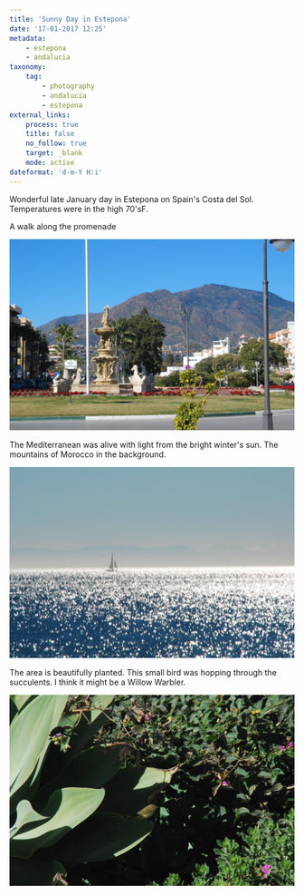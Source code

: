 ```yaml
---
title: 'Sunny Day in Estepona'
date: '17-01-2017 12:25'
metadata:
    - estepona
    - andalucia
taxonomy:
    tag:
        - photography
        - andalucia
        - estepona
external_links:
    process: true
    title: false
    no_follow: true
    target: _blank
    mode: active
dateformat: 'd-m-Y H:i'
---
```


Wonderful late January day in Estepona on Spain's Costa del Sol.
Temperatures were in the high 70'sF.

A walk along the promenade

![](DSC_0302.jpg)

The Mediterranean was alive with light from the bright winter's sun.
The mountains of Morocco in the background.

![](DSC_0304.jpg)

The area is beautifully planted.
This small bird was hopping through the succulents.
I think it might be a Willow Warbler.

![](DSC_0306.jpg)

